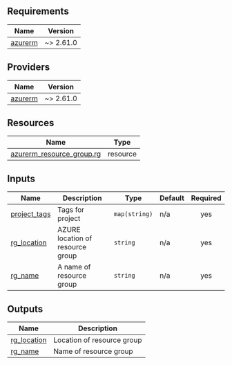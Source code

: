 ## Requirements

| Name | Version |
|------|---------|
| <a name="requirement_azurerm"></a> [azurerm](#requirement\_azurerm) | ~> 2.61.0 |

## Providers

| Name | Version |
|------|---------|
| <a name="provider_azurerm"></a> [azurerm](#provider\_azurerm) | ~> 2.61.0 |

## Resources

| Name | Type |
|------|------|
| [azurerm_resource_group.rg](https://registry.terraform.io/providers/hashicorp/azurerm/latest/docs/resources/resource_group) | resource |

## Inputs

| Name | Description | Type | Default | Required |
|------|-------------|------|---------|:--------:|
| <a name="input_project_tags"></a> [project\_tags](#input\_project\_tags) | Tags for project | `map(string)` | n/a | yes |
| <a name="input_rg_location"></a> [rg\_location](#input\_rg\_location) | AZURE location of resource group | `string` | n/a | yes |
| <a name="input_rg_name"></a> [rg\_name](#input\_rg\_name) | A name of resource group | `string` | n/a | yes |

## Outputs

| Name | Description |
|------|-------------|
| <a name="output_rg_location"></a> [rg\_location](#output\_rg\_location) | Location of resource group |
| <a name="output_rg_name"></a> [rg\_name](#output\_rg\_name) | Name of resource group |
